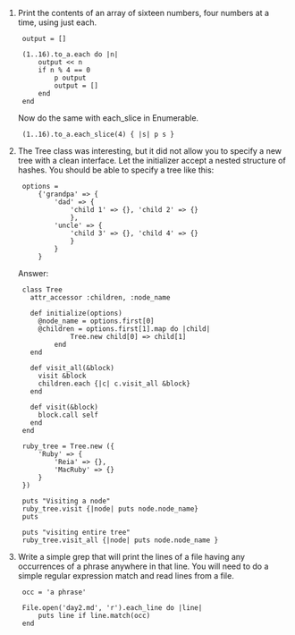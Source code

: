 1. Print the contents of an array of sixteen numbers, four numbers at a time, using just each. 
        
        output = []

        (1..16).to_a.each do |n|
            output << n
            if n % 4 == 0
                p output
                output = []
            end    
        end
        
    Now do the same with each_slice in Enumerable.

        (1..16).to_a.each_slice(4) { |s| p s }
        
2. The Tree class was interesting, but it did not allow you to specify a new tree with a clean interface. Let the initializer accept a nested structure of hashes. You should be able to specify a tree like this: 

        options = 
            {'grandpa' => {
                'dad' => {
                    'child 1' => {}, 'child 2' => {}
                    },
                'uncle' => {
                    'child 3' => {}, 'child 4' => {}
                    }
                }
            }

    Answer:
        
        class Tree
          attr_accessor :children, :node_name

          def initialize(options)
            @node_name = options.first[0]
            @children = options.first[1].map do |child|
                    Tree.new child[0] => child[1]
                end
          end

          def visit_all(&block)
            visit &block
            children.each {|c| c.visit_all &block}
          end

          def visit(&block)
            block.call self
          end
        end

        ruby_tree = Tree.new ({
            'Ruby' => {
                'Reia' => {},
                'MacRuby' => {}
            }
        })

        puts "Visiting a node"
        ruby_tree.visit {|node| puts node.node_name}
        puts

        puts "visiting entire tree"
        ruby_tree.visit_all {|node| puts node.node_name }

3. Write a simple grep that will print the lines of a file having any occurrences of a phrase anywhere in that line. You will need to do a simple regular expression match and read lines from a file.
        
        occ = 'a phrase'
    
        File.open('day2.md', 'r').each_line do |line|
            puts line if line.match(occ)
        end

 